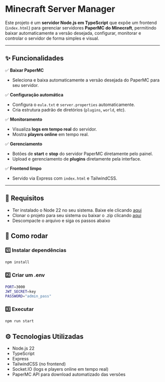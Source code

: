 # Minecraft Server Manager

Este projeto é um **servidor Node.js em TypeScript** que expõe um frontend (`index.html`) para gerenciar servidores **PaperMC do Minecraft**, permitindo baixar automaticamente a versão desejada, configurar, monitorar e controlar o servidor de forma simples e visual.

---

## ✨ Funcionalidades

✅ **Baixar PaperMC**
- Seleciona e baixa automaticamente a versão desejada do PaperMC para seu servidor.

✅ **Configuração automática**
- Configura o `eula.txt` e `server.properties` automaticamente.
- Cria estrutura padrão de diretórios (`plugins`, `world`, etc).

✅ **Monitoramento**
- Visualiza **logs em tempo real** do servidor.
- Mostra **players online** em tempo real.

✅ **Gerenciamento**
- Botões de **start** e **stop** do servidor PaperMC diretamente pelo painel.
- Upload e gerenciamento de **plugins** diretamente pela interface.

✅ **Frontend limpo**
- Servido via Express com `index.html` e TailwindCSS.

---

## 📝 Requisitos
 - Ter instalado o Node 22 no seu sistema. Baixe ele clicando [aqui](https://nodejs.org/dist/latest-v22.x/node-v22.17.0-x86.msi)
 - Clonar o projeto para seu sistema ou baixar o .zip clicando [aqui](https://github.com/jerobas/minecraft-controller/archive/refs/heads/main.zip)
 - Descompacte o arquivo e siga os passos abaixo


## 🚀 Como rodar

### 1️⃣ Instalar dependências
```bash
npm install
```

### 2️⃣ Criar um .env
```bash
PORT=3000
JWT_SECRET=key
PASSWORD="admin_pass"
```

### 3️⃣ Executar
```bash
npm run start
```

## ⚙️ Tecnologias Utilizadas
  - Node.js 22
  - TypeScript
  - Express
  - TailwindCSS (no frontend)
  - Socket.IO (logs e players online em tempo real)
  - PaperMC API para download automatizado das versões